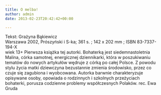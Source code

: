```yaml
---
title: O melba!
author: admin
date: 2013-02-23T20:42:42+00:00

---
```


  Tekst: Grażyna Bąkiewicz<br /> Warszawa 2002, Prószyński i S-ka; 361 s. ; 142 x 202 mm ; ISBN 83-7337-194-X<br /> wiek 13+
Pierwsza książka tej autorki. Bohaterką jest siedemnastoletnia Malina, córka samotnej, energicznej dziennikarki, która w poszukiwaniu tematów do nowych artykułów wędruje z córką po całej Polsce. Z powodu stylu życia matki dziewczyna bezustannie zmienia środowisko, przez co czuje się zagubiona i wyobcowana. Autorka barwnie charakteryzuje opisywane osoby, opowiada o rodzinnych i szkolnych przeżyciach bohaterki, porusza codzienne problemy współczesnych Polaków.
rec. Ewa Gruda
